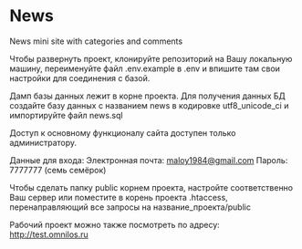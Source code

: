 # News
News mini site with categories and comments

Чтобы развернуть проект, клонируйте репозиторий на Вашу локальную машину, переименуйте файл .env.example в .env и впишите там свои настройки для соединения с базой.

Дамп базы данных лежит в корне проекта. Для получения данных БД создайте базу данных с названием news в кодировке utf8_unicode_ci и импортируйте файл news.sql

Доступ к основному функционалу сайта доступен только администратору.

Данные для входа:
Электронная почта: maloy1984@gmail.com
Пароль: 7777777 (семь семёрок)

Чтобы сделать папку public корнем проекта, настройте соответственно Ваш сервер или поместите в корень проекта .htaccess, перенаправляющий все запросы на название_проекта/public

Рабочий проект можно также посмотреть по адресу: http://test.omnilos.ru
